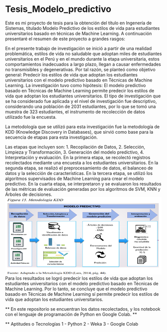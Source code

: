 # Tesis_Modelo_predictivo

Este es mi proyecto de tesis para la obtención del título en Ingenería de Sistemas, titulado Modelo Predictivo de los estilos de vida para estudiantes universitarios basado en técnicas de Machine Learning. 
A continuación presentaré el resumen de este proyecto a grandes rasgos:

En el presente trabajo de investigación se inició a partir de una realidad problemática,
estilos de vida no saludable que adoptan miles de estudiantes universitarios en el Perú y en el
mundo durante la etapa universitaria, estos comportamientos inadecuados a largo plazo, llegan a
causar enfermedades no transmisibles y degenerativas. Por tal razón, se planteó como objetivo
general: Predecir los estilos de vida que adoptan los estudiantes universitarios con el modelo
predictivo basado en Técnicas de Machine Learning. La investigación tuvo como hipótesis: El
modelo predictivo basado en Técnicas de Machine Learning permite predecir los estilos de vida
que adoptan los estudiantes universitarios. El tipo de investigación que se ha considerado fue
aplicada y el nivel de investigación fue descriptivo, considerando una población de 2031
estudiantes, por lo que se tomó una muestra de 323 estudiantes, el instrumento de recolección de
datos utilizado fue la encuesta.

La metodología que se utilizó para esta investigación fue la metodología de KDD
(Knowledge Discovery in Databases), que sirvió como base para la secuencia de etapas para esta
investigación.

Las etapas que incluyen son: 1. Recopilación de Datos, 2. Selección, Limpieza y
Transformación, 3. Generación del modelo predictivo, 4. Interpretación y evaluación. En la
primera etapa, se recolectó registros recolectados mediante una encuesta a los estudiantes
universitarios. En la segunda etapa, se realizó el preprocesamiento de datos, el balanceo de datos
y la selección de características. En la tercera etapa, se utilizó los algoritmos supervisados de
Machine Learning para crear el modelo predictivo. En la cuarta etapa, se interpretaron y se
evaluaron los resultados de las métricas de evaluación generadas por los algoritmos de SVM,
KNN y Árboles de decisiones.
<img src="images/pipeline.PNG" width="600" height="250">
Para los resultados se logró predecir los estilos de vida que adoptan los estudiantes
universitarios con el modelo predictivo basado en Técnicas de Machine Learning. Por lo tanto, se
concluye que el modelo predictivo basado en Técnicas de Machine Learning sí permite predecir
los estilos de vida que adoptan los estudiantes universitarios.

** En este repositorio se encuentran los datos recolectados, y los notebook con el lenguaje de programación de Python en Google Colab. **

**  Aptitudes o Tecnologías
1 - Python
2 - Weka
3 - Google Colab
